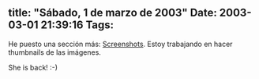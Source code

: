 title: "Sábado, 1 de marzo de 2003"
Date: 2003-03-01 21:39:16
Tags: 
---
<p>He puesto una sección más: <a href="http://web.archive.org/web/20030410165512/http://www.damog.org/screens">Screenshots</a>. Estoy trabajando en hacer thumbnails de las imágenes.</p>

<p>She is back! :-)</p>
